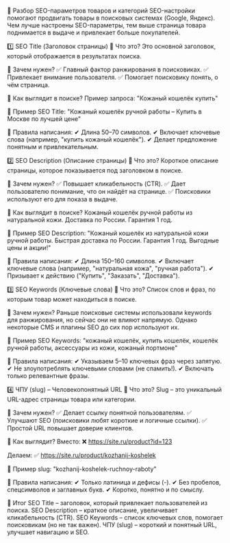 📌 Разбор SEO-параметров товаров и категорий
SEO-настройки помогают продвигать товары в поисковых системах (Google, Яндекс). Чем лучше настроены SEO-параметры, тем выше страница товара поднимается в выдаче и привлекает больше покупателей.

1️⃣ SEO Title (Заголовок страницы)
🔹 Что это?
Это основной заголовок, который отображается в результатах поиска.

🔹 Зачем нужен?
✅ Главный фактор ранжирования в поисковиках.
✅ Привлекает внимание пользователя.
✅ Помогает поисковику понять, о чём страница.

🔹 Как выглядит в поиске?
Пример запроса: "Кожаный кошелёк купить"

🔹 Пример SEO Title:
"Кожаный кошелёк ручной работы – Купить в Москве по лучшей цене"

🔹 Правила написания:
✔ Длина 50–70 символов.
✔ Включает ключевые слова (например, "купить кожаный кошелёк").
✔ Делает предложение понятным и привлекательным.

2️⃣ SEO Description (Описание страницы)
🔹 Что это?
Короткое описание страницы, которое показывается под заголовком в поиске.

🔹 Зачем нужен?
✅ Повышает кликабельность (CTR).
✅ Дает пользователю понимание, что он найдёт на странице.
✅ Поисковики используют его для показа в выдаче.

🔹 Как выглядит в поиске?
Кожаный кошелёк ручной работы из натуральной кожи. Доставка по России. Гарантия 1 год.

🔹 Пример SEO Description:
"Кожаный кошелёк из натуральной кожи ручной работы. Быстрая доставка по России. Гарантия 1 год. Выгодные цены и акции!"

🔹 Правила написания:
✔ Длина 150–160 символов.
✔ Включает ключевые слова (например, "натуральная кожа", "ручная работа").
✔ Призывает к действию ("Купить", "Заказать", "Доставка").

3️⃣ SEO Keywords (Ключевые слова)
🔹 Что это?
Список слов и фраз, по которым товар может находиться в поиске.

🔹 Зачем нужен?
Раньше поисковые системы использовали keywords для ранжирования, но сейчас они не влияют напрямую. Однако некоторые CMS и плагины SEO до сих пор используют их.

🔹 Пример SEO Keywords:
"кожаный кошелёк, купить кошелёк, кошелёк ручной работы, аксессуары из кожи, кожаный портмоне"

🔹 Правила написания:
✔ Указываем 5–10 ключевых фраз через запятую.
✔ Не злоупотреблять ключевыми словами (не спамить!).
✔ Включать только релевантные фразы.

4️⃣ ЧПУ (slug) – Человекопонятный URL
🔹 Что это?
Slug – это уникальный URL-адрес страницы товара или категории.

🔹 Зачем нужен?
✅ Делает ссылку понятной пользователям.
✅ Улучшают SEO (поисковики любят короткие и логичные ссылки).
✅ Простой URL повышает доверие клиентов.

🔹 Как выглядит?
Вместо:
❌ https://site.ru/product?id=123

Делаем:
✅ https://site.ru/product/kozhanij-koshelek

🔹 Пример slug:
"kozhanij-koshelek-ruchnoy-raboty"

🔹 Правила написания:
✔ Только латиница и дефисы (-).
✔ Без пробелов, спецсимволов и заглавных букв.
✔ Коротко, понятно и по смыслу.

📌 Итог
SEO Title – заголовок, который привлекает пользователей из поиска.
SEO Description – краткое описание, увеличивает кликабельность (CTR).
SEO Keywords – список ключевых слов, помогает поисковикам (но не так важен).
ЧПУ (slug) – короткий и понятный URL, улучшает навигацию и SEO.